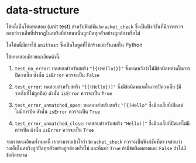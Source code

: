 # data-structure
โค้ดนี้เป็นโค้ดทดสอบ (unit test) สำหรับฟังก์ชัน `bracket_check` ซึ่งเป็นฟังก์ชันที่มีการตรวจสอบว่าวงเล็บที่ปรากฏในสตริงที่กำหนดนั้นถูกปิดทุกตัวอย่างถูกต้องหรือไม่

ในโค้ดนี้มีการใช้ `unittest` ซึ่งเป็นโมดูลที่ใช้สร้างและรันเทสใน Python

โค้ดทดสอบมีรายละเอียดดังนี้:

1. `test_no_error`: ทดสอบสำหรับสตริง `"[{(Hello)}]"` ซึ่งคาดหวังว่าไม่มีข้อผิดพลาดในการปิดวงเล็บ ดังนั้น `isError` ควรจะเป็น `False`

2. `test_error`: ทดสอบสำหรับสตริง `"[{(Hello})]"` ซึ่งมีข้อผิดพลาดในการปิดวงเล็บ (มีวงเล็บที่ไม่ถูกปิด) ดังนั้น `isError` ควรจะเป็น `True`

3. `test_error_unmatched_open`: ทดสอบสำหรับสตริง `"[{(Hello"` ซึ่งมีวงเล็บที่เปิดแต่ไม่มีการปิด ดังนั้น `isError` ควรจะเป็น `True`

4. `test_error_unmatched_close`: ทดสอบสำหรับสตริง `"Hello)("` ซึ่งมีวงเล็บที่ปิดแต่ไม่มีการเปิด ดังนั้น `isError` ควรจะเป็น `True`

จากรายละเอียดทั้งหมดนี้ เราสามารถเข้าใจว่า `bracket_check` ควรจะเป็นฟังก์ชันที่ตรวจสอบว่าวงเล็บในสตริงถูกปิดทุกตัวอย่างถูกต้องหรือไม่ และคืนค่า `True` ถ้ามีข้อผิดพลาดและ `False` ถ้าไม่มีข้อผิดพลาด
